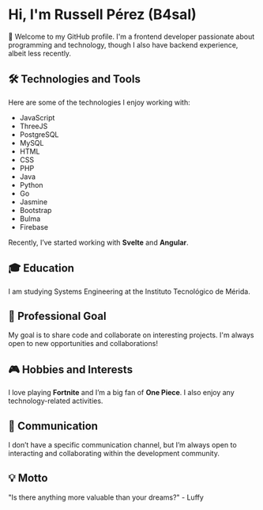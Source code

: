 # Hi, I'm Russell Pérez (B4sal)

👋 Welcome to my GitHub profile. I'm a frontend developer passionate about programming and technology, though I also have backend experience, albeit less recently.

## 🛠️ Technologies and Tools

Here are some of the technologies I enjoy working with:

- JavaScript
- ThreeJS
- PostgreSQL
- MySQL
- HTML
- CSS
- PHP
- Java
- Python
- Go
- Jasmine
- Bootstrap
- Bulma
- Firebase

Recently, I’ve started working with **Svelte** and **Angular**.

## 🎓 Education

I am studying Systems Engineering at the Instituto Tecnológico de Mérida.

## 🎯 Professional Goal

My goal is to share code and collaborate on interesting projects. I'm always open to new opportunities and collaborations!

## 🎮 Hobbies and Interests

I love playing **Fortnite** and I’m a big fan of **One Piece**. I also enjoy any technology-related activities.

## 📩 Communication

I don’t have a specific communication channel, but I’m always open to interacting and collaborating within the development community.

## 💡 Motto

"Is there anything more valuable than your dreams?" - Luffy
